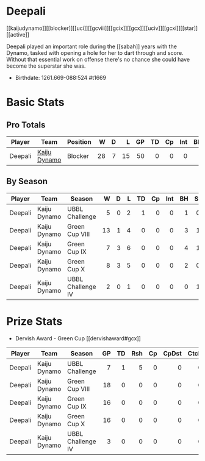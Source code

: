 # Deepali

[[kaijudynamo]][[blocker]][[uci]][[gcviii]][[gcix]][[gcx]][[uciv]][[gcxi]][[star]][[active]]

Deepali played an important role during the [[sabah]] years with the Dynamo, tasked with opening a hole for her to dart through and score. Without that essential work on offense there's no chance she could have become the superstar she was.

* Birthdate: 1261.669-088:524 #t1669

# Basic Stats

## Pro Totals

| Player           | Team        | Position      | W | D | L | GP | TD | Cp | Int | BH | SI | Ki | MVP | SPP |
|------------------|-------------|---------------|--:|--:|--:|---:|---:|---:|----:|---:|---:|---:|----:|----:|
| Deepali | [Kaiju Dynamo](../teams/kaijudynamo) | Blocker   |   28 |    7 |   15 |   50 |    0 |    0 |    0 |    9 |    2 |    1 |    4 |   44 |

## By Season

| Player | Team         | Season          | W | D | L | TD | Cp | Int | BH | SI | Ki | MVP | SPP |
|--------|--------------|-----------------|--:|--:|--:|---:|---:|----:|---:|---:|---:|----:|----:|
| Deepali | Kaiju Dynamo | UBBL Challenge    |    5 |    0 |    2 |    1 |    0 |    0 |    1 |    0 |    1 |    1 |   12 |
| Deepali | Kaiju Dynamo | Green Cup VIII    |   13 |    1 |    4 |    0 |    0 |    0 |    3 |    1 |    1 |    3 |   25 |
| Deepali | Kaiju Dynamo | Green Cup IX      |    7 |    3 |    6 |    0 |    0 |    0 |    4 |    1 |    0 |    1 |   15 |
| Deepali | Kaiju Dynamo | Green Cup X       |    8 |    3 |    5 |    0 |    0 |    0 |    2 |    0 |    0 |    0 |    4 |
| Deepali | Kaiju Dynamo | UBBL Challenge IV |    2 |    0 |    1 |    0 |    0 |    0 |    0 |    1 |    1 |    1 |    9 |

# Prize Stats

* Dervish Award - Green Cup [[dervishaward#gcx]]

| Player | Team         | Season          | GP | TD | Rsh | Cp | CpDst | Ctch | Int | Cas | Blk | Sck | MVP | SPP |
|--------|--------------|-----------------|---:|---:|----:|---:|------:|-----:|----:|----:|----:|----:|----:|----:|
| Deepali | Kaiju Dynamo | UBBL Challenge    |  7 |    1 |    5 |    0 |     0 |    0 |    0 |    2 |   40 |    2 |    1 |   12 |
| Deepali | Kaiju Dynamo | Green Cup VIII    | 18 |    0 |    0 |    0 |     0 |    0 |    0 |    5 |  126 |    2 |    3 |   25 |
| Deepali | Kaiju Dynamo | Green Cup IX      | 16 |    0 |    0 |    0 |     0 |    0 |    0 |    5 |  136 |    8 |    1 |   15 |
| Deepali | Kaiju Dynamo | Green Cup X       | 16 |    0 |    0 |    0 |     0 |    0 |    0 |    2 |  **196** |    5 |    0 |    4 |
| Deepali | Kaiju Dynamo | UBBL Challenge IV |  3 |    0 |    0 |    0 |     0 |    0 |    0 |    2 |   22 |    0 |    1 |    9 |
